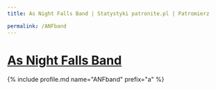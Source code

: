 ```yaml
---
title: As Night Falls Band | Statystyki patronite.pl | Patromierz

permalink: /ANFband
---
```


# [As Night Falls Band](https://patronite.pl/ANFband)

{% include profile.md name="ANFband" prefix="a" %}
